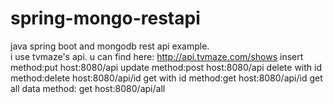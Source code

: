 # spring-mongo-restapi
java spring boot and mongodb rest api example. <br>
i use tvmaze's api. u can find here: http://api.tvmaze.com/shows
insert  method:put    host:8080/api
update  method:post    host:8080/api
delete with id method:delete  host:8080/api/id
get with id  method:get host:8080/api/id
get all data method: get host:8080/api/all
